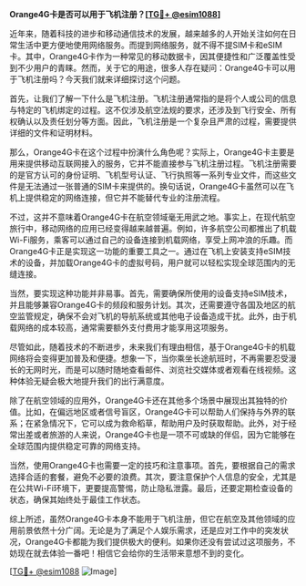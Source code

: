 **Orange4G卡是否可以用于飞机注册？[[TG💪+ @esim1088](https://t.me/s/esim1088)]**

近年来，随着科技的进步和移动通信技术的发展，越来越多的人开始关注如何在日常生活中更方便地使用网络服务。而提到网络服务，就不得不提SIM卡和eSIM卡。其中，Orange4G卡作为一种常见的移动数据卡，因其便捷性和广泛覆盖性受到不少用户的青睐。然而，关于它的用途，很多人存在疑问：Orange4G卡可以用于飞机注册吗？今天我们就来详细探讨这个问题。

首先，让我们了解一下什么是飞机注册。飞机注册通常指的是将个人或公司的信息与特定的飞机绑定的过程。这不仅涉及航空法规的要求，还涉及到飞行安全、所有权确认以及责任划分等方面。因此，飞机注册是一个复杂且严肃的过程，需要提供详细的文件和证明材料。

那么，Orange4G卡在这个过程中扮演什么角色呢？实际上，Orange4G卡主要是用来提供移动互联网接入的服务，它并不能直接参与飞机注册过程。飞机注册需要的是官方认可的身份证明、飞机型号认证、飞行执照等一系列专业文件，而这些文件是无法通过一张普通的SIM卡来提供的。换句话说，Orange4G卡虽然可以在飞机上提供稳定的网络连接，但它并不能替代专业的注册流程。

不过，这并不意味着Orange4G卡在航空领域毫无用武之地。事实上，在现代航空旅行中，移动网络的应用已经变得越来越普遍。例如，许多航空公司都推出了机载Wi-Fi服务，乘客可以通过自己的设备连接到机载网络，享受上网冲浪的乐趣。而Orange4G卡正是实现这一功能的重要工具之一。通过在飞机上安装支持eSIM技术的设备，并加载Orange4G卡的虚拟号码，用户就可以轻松实现全球范围内的无缝连接。

当然，要实现这种功能并非易事。首先，需要确保所使用的设备支持eSIM技术，并且能够兼容Orange4G卡的频段和服务计划。其次，还需要遵守各国及地区的航空监管规定，确保不会对飞机的导航系统或其他电子设备造成干扰。此外，由于机载网络的成本较高，通常需要额外支付费用才能享用这项服务。

尽管如此，随着技术的不断进步，未来我们有理由相信，基于Orange4G卡的机载网络将会变得更加普及和便捷。想象一下，当你乘坐长途航班时，不再需要忍受漫长的无网时光，而是可以随时随地查看邮件、浏览社交媒体或者观看在线视频。这种体验无疑会极大地提升我们的出行满意度。

除了在航空领域的应用外，Orange4G卡还在其他多个场景中展现出其独特的价值。比如，在偏远地区或者信号盲区，Orange4G卡可以帮助人们保持与外界的联系；在紧急情况下，它可以成为救命稻草，帮助用户及时获取帮助。此外，对于经常出差或者旅游的人来说，Orange4G卡也是一项不可或缺的伴侣，因为它能够在全球范围内提供稳定可靠的网络支持。

当然，使用Orange4G卡也需要一定的技巧和注意事项。首先，要根据自己的需求选择合适的套餐，避免不必要的浪费。其次，要注意保护个人信息的安全，尤其是在公共Wi-Fi环境下，更要提高警惕，防止隐私泄露。最后，还要定期检查设备的状态，确保其始终处于最佳工作状态。

综上所述，虽然Orange4G卡本身不能用于飞机注册，但它在航空及其他领域的应用前景依然十分广阔。无论是为了满足个人娱乐需求，还是应对工作中的突发状况，Orange4G卡都能为我们提供极大的便利。如果你还没有尝试过这项服务，不妨现在就去体验一番吧！相信它会给你的生活带来意想不到的变化。

[[TG💪+ @esim1088](https://t.me/s/esim1088) ![Image](https://i.postimg.cc/4NQfJmqS/Snipaste-2025-05-13-00-14-12.png)]